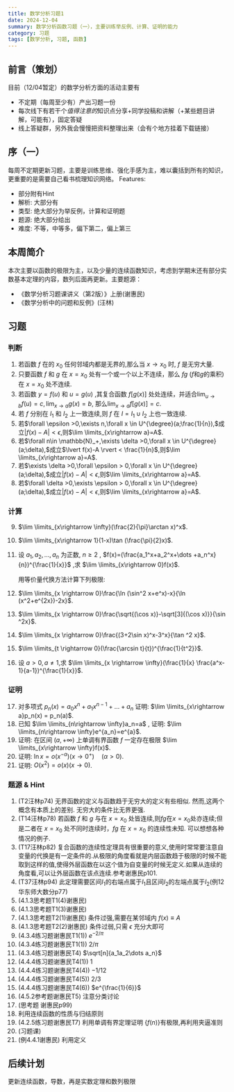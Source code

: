 ```yaml
---
title: 数学分析习题1
date: 2024-12-04
summary: 数学分析函数习题（一），主要训练举反例、计算、证明的能力
category: 习题
tags: [数学分析, 习题, 函数]
---
```


## 前言（策划）

目前（12/04暂定）的数学分析方面的活动主要有

- 不定期（每周至少有）产出习题一份
- 每次线下有若干个*值得注意的*知识点分享+同学投稿和讲解（+某些题目讲解，可能有），固定答疑
- 线上答疑群，另外我会慢慢把资料整理出来（会有个地方挂着下载链接）

## 序（一）

每周不定期更新习题，主要是训练思维、强化手感为主，难以囊括到所有的知识，更重要的是需要自己看书梳理知识网络。
Features:

- 部分附有Hint
- 解析: 大部分有
- 类型: 绝大部分为举反例，计算和证明题
- 题源: 绝大部分给出
- 难度: 不等，中等多，偏下第二，偏上第三

## 本周简介

本次主要以函数的极限为主，以及少量的连续函数知识，考虑到学期末还有部分实数基本定理的内容，数列后面再更新。主要题源：

- 《数学分析习题课讲义（第2版）》上册(谢惠民)
- 《数学分析中的问题和反例》(汪林)

## 习题

### 判断

1. 若函数 $f$ 在的 $x_0$ 任何邻域内都是无界的,那么当 $x\rightarrow x_0$ 时, $f$ 是无穷大量.
2. 只要函数 $f$ 和 $g$ 在 $x=x_0$ 处有一个或一个以上不连续，那么 $fg$ ($f$和$g$的乘积)在 $x=x_0$ 处不连续.
3. 若函数 $y=f(u)$ 和 $u=g(u)$ ,其复合函数 $f[g(x)]$ 处处连续，并适合$\lim_{u\rightarrow b}f(u)=c, \lim_{x\rightarrow a}g(x)=b,$
   那么$\lim_{x\rightarrow a}f[g(x)]=c$.
4. 若 $f$ 分别在 $I_1$ 和 $I_2$ 上一致连续,则 $f$ 在 $I=I_1 \cup I_2$ 上也一致连续.
5. 若$\forall \epsilon >0,\exists n,\forall x \in U^{\degree}(a;\frac{1}{n}),$成立$\lvert f(x)-A \rvert < \epsilon$,则$\lim \limits_{x\rightarrow a}=A$.
6. 若$\forall n\in \mathbb{N}_+,\exists \delta >0,\forall x \in U^{\degree}(a;\delta),$成立$\lvert f(x)-A \rvert < \frac{1}{n}$,则$\lim \limits_{x\rightarrow a}=A$.
7. 若$\exists \delta >0,\forall \epsilon > 0,\forall x \in U^{\degree}(a;\delta),$成立$\lvert f(x)-A \rvert < \epsilon$,则$\lim \limits_{x\rightarrow a}=A$.
8. 若$\forall \delta >0,\exists \epsilon > 0,\forall x \in U^{\degree}(a;\delta),$成立$\lvert f(x)-A \rvert < \epsilon$,则$\lim \limits_{x\rightarrow a}=A$.

### 计算

9. $\lim \limits_{x\rightarrow \infty}(\frac{2}{\pi}\arctan x)^x$.
10. $\lim \limits_{x\rightarrow 1}(1-x)\tan (\frac{\pi}{2}x)$.
11. 设 $a_1,a_2,\dots ,a_n$ 为正数, $n\geq 2$ , $f(x)=(\frac{a_1^x+a_2^x+\dots +a_n^x}{n})^{\frac{1}{x}}$ ,求 $\lim \limits_{x\rightarrow 0}f(x)$.

    用等价量代换方法计算下列极限:

12. $\lim \limits_{x \rightarrow 0}\frac{\ln (\sin^2 x+e^x)-x}{\ln (x^2+e^{2x})-2x}$.
13. $\lim \limits_{x \rightarrow 0}\frac{\sqrt{(\cos x)}-\sqrt[3]{(\cos x)}}{\sin ^2x}$.
14. $\lim \limits_{x \rightarrow 0}\frac{(3+2\sin x)^x-3^x}{\tan ^2 x}$.
15. $\lim \limits_{t \rightarrow 0}(\frac{\arcsin t}{t})^{\frac{1}{t^2}}$.
16. 设 $a>0,a\neq 1$,求 $\lim \limits_{x \rightarrow \infty}(\frac{1}{x} \frac{a^x-1}{a-1})^{\frac{1}{x}}$.

### 证明

17. 对多项式 $p_n(x)=a_0x^n+a_1x^{n-1}+\dots +a_n$ 证明: $\lim \limits_{x\rightarrow a}p_n(x) = p_n(a)$.
18. 已知 $\lim \limits_{n\rightarrow \infty}a_n=a$ , 证明: $\lim \limits_{n\rightarrow \infty}e^{a_n}=e^{a}$.
19. 证明: 在区间 $(a,+\infty)$ 上单调有界函数 $f$ 一定存在极限 $\lim \limits_{x\rightarrow \infty}f(x)$.
20. 证明: $\ln x = o(x^{-\alpha})(x\rightarrow 0^+)\quad(\alpha >0)$.
21. 证明: $O(x^2)=o(x)(x\rightarrow 0)$.

### 题源 & Hint

1. (T2汪林p74) 无界函数的定义与函数趋于无穷大的定义有些相似. 然而,这两个概念有本质上的差别. 无穷大的条件比无界更强.
2. (T14汪林p78) 若函数 $f$ 和 $g$ 与在 $x=x_0$ 处皆连续,则$fg$在$x=x_0$处亦连续;但是二者在 $x=x_0$ 处不同时连续时，$fg$ 在 $x=x_0$ 的连续性未知. 可以想想各种情况的例子.
3. (T17汪林p82) 复合函数的连续性定理具有很重要的意义,使用时常常要注意自变量的代换是有一定条件的.从极限的角度看就是内层函数趋于极限的时候不能取到这样的值,使得外层函数在以这个值为自变量的时候无定义.如果从连续的角度看,可以让外层函数在该点连续.参考谢惠民p101.
4. (T37汪林p94) 此定理需要区间$I_1$的右端点属于$I_1$且区间$I_2$的左端点属于$I_2$(例12华东师大数分p77)
5. (4.1.3思考题T1(4)谢惠民)
6. (4.1.3思考题T1(3)谢惠民)
7. (4.1.3思考题T2(1)谢惠民) 条件过强,需要在某邻域内 $f(x)\equiv A$
8. (4.1.3思考题T2(2)谢惠民) 条件过弱,只需 $\epsilon$ 充分大即可
9. (4.3.4练习题谢惠民T1(1)) $e^{-2/\pi}$
10. (4.3.4练习题谢惠民T1(1)) $2/\pi$
11. (4.3.4练习题谢惠民T4) $\sqrt[n]{a_1a_2\dots a_n}$
12. (4.4.4练习题谢惠民T4(1)) $1$
13. (4.4.4练习题谢惠民T4(4)) $-1/12$
14. (4.4.4练习题谢惠民T4(5)) $2/3$
15. (4.4.4练习题谢惠民T4(6)) $e^{\frac{1}{6}}$
16. (4.5.2参考题谢惠民T5) 注意分类讨论
17. (思考题 谢惠民p99)
18. 利用连续函数的性质与归结原则
19. (4.2.5练习题谢惠民T7) 利用单调有界定理证明 $\{f(n)\}$有极限,再利用夹逼准则
20. (习题课)
21. (例4.4.1谢惠民) 利用定义

## 后续计划

更新连续函数，导数，再是实数定理和数列极限
